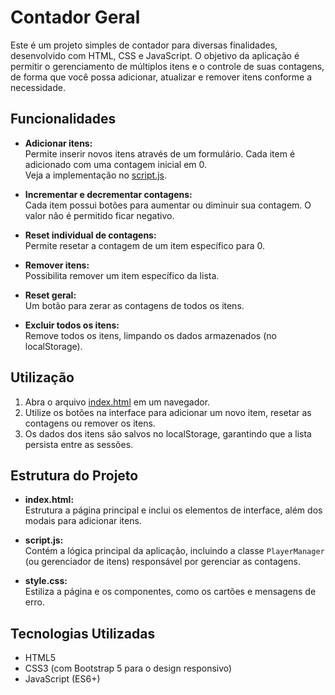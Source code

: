 # Contador Geral

Este é um projeto simples de contador para diversas finalidades, desenvolvido com HTML, CSS e JavaScript. O objetivo da aplicação é permitir o gerenciamento de múltiplos itens e o controle de suas contagens, de forma que você possa adicionar, atualizar e remover itens conforme a necessidade.

## Funcionalidades

- **Adicionar itens:**  
  Permite inserir novos itens através de um formulário. Cada item é adicionado com uma contagem inicial em 0.  
  Veja a implementação no [script.js](script.js).

- **Incrementar e decrementar contagens:**  
  Cada item possui botões para aumentar ou diminuir sua contagem. O valor não é permitido ficar negativo.

- **Reset individual de contagens:**  
  Permite resetar a contagem de um item específico para 0.

- **Remover itens:**  
  Possibilita remover um item específico da lista.

- **Reset geral:**  
  Um botão para zerar as contagens de todos os itens.

- **Excluir todos os itens:**  
  Remove todos os itens, limpando os dados armazenados (no localStorage).

## Utilização

1. Abra o arquivo [index.html](index.html) em um navegador.
2. Utilize os botões na interface para adicionar um novo item, resetar as contagens ou remover os itens.
3. Os dados dos itens são salvos no localStorage, garantindo que a lista persista entre as sessões.

## Estrutura do Projeto

- **index.html:**  
  Estrutura a página principal e inclui os elementos de interface, além dos modais para adicionar itens.

- **script.js:**  
  Contém a lógica principal da aplicação, incluindo a classe `PlayerManager` (ou gerenciador de itens) responsável por gerenciar as contagens.

- **style.css:**  
  Estiliza a página e os componentes, como os cartões e mensagens de erro.

## Tecnologias Utilizadas

- HTML5
- CSS3 (com Bootstrap 5 para o design responsivo)
- JavaScript (ES6+)
